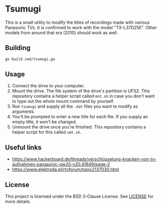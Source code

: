 # Tsumugi

This is a small utility to modify the titles of recordings made with various Panasonic TVs.
It is confirmed to work with the model "TX-L37D25E".
Other models from around that era (2010) should work as well.

## Building

```bash
go build cmd/tsumugi.go
```

## Usage

1. Connect the drive to your computer.
2. Mount the drive. The file system of the drive's partition is UFS2. This repository contains a helper script called `mnt.sh` in case you don't want to type out the whole mount command by yourself.
3. Run `tsumugi` and supply all the `.dat` files you want to modify as arguments.
4. You'll be prompted to enter a new title for each file. If you supply an empty title, it won't be changed.
5. Unmount the drive once you're finished. This repository contains a helper script for this called `umt.sh`.

## Useful links
- https://www.hackerboard.de/threads/verschlüsselung-knacken-von-tv-aufnahmen-panasonic-gw20-v20.41849/page-2
- https://www.elektroda.pl/rtvforum/topic2137030.html

## License

This project is licensed under the BSD 3-Clause License. See [LICENSE](LICENSE) for more details.
